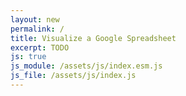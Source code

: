 ```yaml
---
layout: new
permalink: /
title: Visualize a Google Spreadsheet
excerpt: TODO
js: true
js_module: /assets/js/index.esm.js
js_file: /assets/js/index.js
---
```

